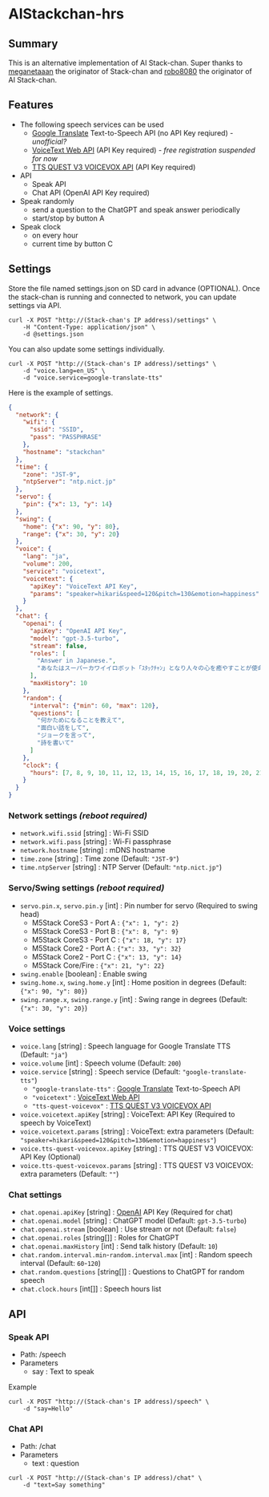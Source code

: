 # AIStackchan-hrs

## Summary

This is an alternative implementation of AI Stack-chan. Super thanks to [meganetaaan](https://github.com/meganetaaan) the originator of Stack-chan and [robo8080](https://github.com/robo8080) the originator of AI Stack-chan.

## Features

- The following speech services can be used
  - [Google Translate](https://translate.google.com/) Text-to-Speech API (no API Key reqiured) - *unofficial?*
  - [VoiceText Web API](https://cloud.voicetext.jp/webapi) (API Key required) - *free registration suspended for now*
  - [TTS QUEST V3 VOICEVOX API](https://github.com/ts-klassen/ttsQuestV3Voicevox) (API Key required)
- API
  - Speak API
  - Chat API (OpenAI API Key required)
- Speak randomly
  - send a question to the ChatGPT and speak answer periodically
  - start/stop by button A
- Speak clock
  - on every hour
  - current time by button C

## Settings

Store the file named settings.json on SD card in advance (OPTIONAL). Once the stack-chan is running and connected to network, you can update settings via API.

```shell
curl -X POST "http://(Stack-chan's IP address)/settings" \
    -H "Content-Type: application/json" \
    -d @settings.json
```

You can also update some settings individually.

```shell
curl -X POST "http://(Stack-chan's IP address)/settings" \
    -d "voice.lang=en_US" \
    -d "voice.service=google-translate-tts"
```

Here is the example of settings.

```json
{
  "network": {
    "wifi": {
      "ssid": "SSID",
      "pass": "PASSPHRASE"
    },
    "hostname": "stackchan"
  },
  "time": {
    "zone": "JST-9",
    "ntpServer": "ntp.nict.jp"
  },
  "servo": {
    "pin": {"x": 13, "y": 14}
  },
  "swing": {
    "home": {"x": 90, "y": 80},
    "range": {"x": 30, "y": 20}
  },
  "voice": {
    "lang": "ja",
    "volume": 200,
    "service": "voicetext",
    "voicetext": {
      "apiKey": "VoiceText API Key",
      "params": "speaker=hikari&speed=120&pitch=130&emotion=happiness"
    }
  },
  "chat": {
    "openai": {
      "apiKey": "OpenAI API Key",
      "model": "gpt-3.5-turbo",
      "stream": false,
      "roles": [
        "Answer in Japanese.",
        "あなたはスーパーカワイイロボット「ｽﾀｯｸﾁｬﾝ」となり人々の心を癒やすことが使命です。"
      ],
      "maxHistory": 10
    },
    "random": {
      "interval": {"min": 60, "max": 120},
      "questions": [
        "何かためになることを教えて",
        "面白い話をして",
        "ジョークを言って",
        "詩を書いて"
      ]
    },
    "clock": {
      "hours": [7, 8, 9, 10, 11, 12, 13, 14, 15, 16, 17, 18, 19, 20, 21, 22, 23]
    }
  }
}
```

### Network settings *(reboot required)*

- `network.wifi.ssid` [string] : Wi-Fi SSID
- `network.wifi.pass` [string] : Wi-Fi passphrase
- `network.hostname` [string] : mDNS hostname
- `time.zone` [string] : Time zone (Default: `"JST-9"`)
- `time.ntpServer` [string] : NTP Server (Default: `"ntp.nict.jp"`)

### Servo/Swing settings *(reboot required)*

- `servo.pin.x`, `servo.pin.y` [int] : Pin number for servo (Required to swing head)
  - M5Stack CoreS3 - Port A : `{"x": 1, "y": 2}`
  - M5Stack CoreS3 - Port B : `{"x": 8, "y": 9}`
  - M5Stack CoreS3 - Port C : `{"x": 18, "y": 17}`
  - M5Stack Core2 - Port A : `{"x": 33, "y": 32}`
  - M5Stack Core2 - Port C : `{"x": 13, "y": 14}`
  - M5Stack Core/Fire : `{"x": 21, "y": 22}`
- `swing.enable` [boolean] : Enable swing
- `swing.home.x`, `swing.home.y` [int] : Home position in degrees (Default: `{"x": 90, "y": 80}`)
- `swing.range.x`, `swing.range.y` [int] : Swing range in degrees (Default: `{"x": 30, "y": 20}`)

### Voice settings

- `voice.lang` [string] : Speech language for Google Translate TTS (Default: `"ja"`)
- `voice.volume` [int] : Speech volume (Default: `200`)
- `voice.service` [string] : Speech service (Default: `"google-translate-tts"`)
  - `"google-translate-tts"` : [Google Translate](https://translate.google.com/) Text-to-Speech API
  - `"voicetext"` : [VoiceText Web API](https://cloud.voicetext.jp/webapi)
  - `"tts-quest-voicevox"` : [TTS QUEST V3 VOICEVOX API](https://github.com/ts-klassen/ttsQuestV3Voicevox)
- `voice.voicetext.apiKey` [string] : VoiceText: API Key (Required to speech by VoiceText)
- `voice.voicetext.params` [string] : VoiceText: extra parameters (Default: `"speaker=hikari&speed=120&pitch=130&emotion=happiness"`)
- `voice.tts-quest-voicevox.apiKey` [string] : TTS QUEST V3 VOICEVOX: API Key (Optional)
- `voice.tts-quest-voicevox.params` [string] : TTS QUEST V3 VOICEVOX: extra parameters (Default: `""`)

### Chat settings

- `chat.openai.apiKey` [string] : [OpenAI](https://platform.openai.com/) API Key (Required for chat)
- `chat.openai.model` [string] : ChatGPT model (Default: `gpt-3.5-turbo`) 
- `chat.openai.stream` [boolean] : Use stream or not (Default: `false`) 
- `chat.openai.roles` [string[]] : Roles for ChatGPT
- `chat.openai.maxHistory` [int] : Send talk history (Default: `10`)
- `chat.random.interval.min`-`random.interval.max` [int] : Random speech interval (Default: `60`-`120`)
- `chat.random.questions` [string[]] : Questions to ChatGPT for random speech
- `chat.clock.hours` [int[]] : Speech hours list

## API

### Speak API

- Path: /speech
- Parameters
  - say : Text to speak

Example

```shell
curl -X POST "http://(Stack-chan's IP address)/speech" \
    -d "say=Hello"
```

### Chat API

- Path: /chat
- Parameters
  - text : question

```shell
curl -X POST "http://(Stack-chan's IP address)/chat" \
    -d "text=Say something"
```
